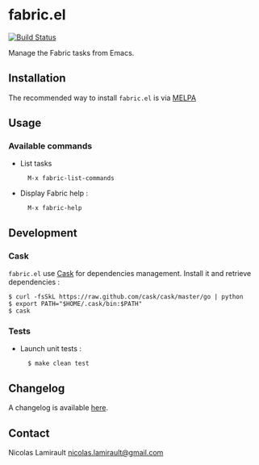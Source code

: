 fabric.el
=========

[![Build Status](https://api.travis-ci.org/nlamirault/fabric.el.png?branch=master)](http://travis-ci.org/nlamirault/fabric.el)

Manage the Fabric tasks from Emacs.

## Installation

The recommended way to install ``fabric.el`` is via [MELPA](http://melpa.milkbox.net/)


## Usage

### Available commands

* List tasks

        M-x fabric-list-commands

* Display Fabric help :

		M-x fabric-help


## Development

### Cask

``fabric.el`` use [Cask](https://github.com/cask/cask) for dependencies
management. Install it and retrieve dependencies :

    $ curl -fsSkL https://raw.github.com/cask/cask/master/go | python
	$ export PATH="$HOME/.cask/bin:$PATH"
	$ cask

### Tests

* Launch unit tests :

        $ make clean test

## Changelog

A changelog is available [here](ChangeLog.md).

## Contact

Nicolas Lamirault <nicolas.lamirault@gmail.com>
